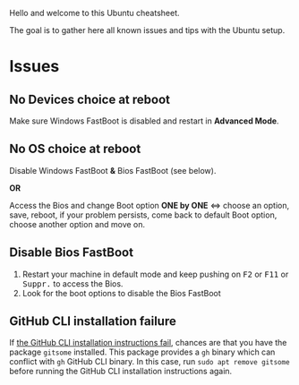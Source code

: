 Hello and welcome to this Ubuntu cheatsheet.

The goal is to gather here all known issues and tips with the Ubuntu setup.

# Issues

## No Devices choice at reboot

Make sure Windows FastBoot is disabled and restart in **Advanced Mode**.

## No OS choice at reboot

Disable Windows FastBoot **&** Bios FastBoot (see below).

**OR**

Access the Bios and change Boot option **ONE by ONE** <=> choose an option, save, reboot, if your problem persists, come back to default Boot option, choose another option and move on.

## Disable Bios FastBoot

1. Restart your machine in default mode and keep pushing on <kbd>F2</kbd> or <kbd>F11</kbd> or <kbd>Suppr.</kbd> to access the Bios.
2. Look for the boot options to disable the Bios FastBoot

## GitHub CLI installation failure

If [the GitHub CLI installation instructions fail](https://github.com/lewagon/setup/blob/master/ubuntu.md#github-cli-installation), chances are that you have the package `gitsome` installed. This package provides a `gh` binary which can conflict with `gh` GitHub CLI binary. In this case, run `sudo apt remove gitsome` before running the GitHub CLI installation instructions again.
